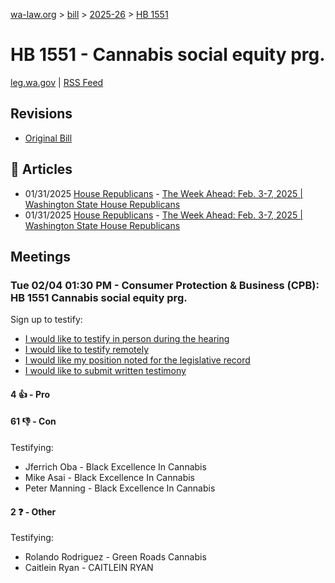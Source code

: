 [wa-law.org](/) > [bill](/bill/) > [2025-26](/bill/2025-26/) > [HB 1551](/bill/2025-26/hb/1551/)

# HB 1551 - Cannabis social equity prg.
[leg.wa.gov](https://app.leg.wa.gov/billsummary?BillNumber=1551&Year=2025&Initiative=false) | [RSS Feed](./rss.xml)

## Revisions
* [Original Bill](1/)

## 📰 Articles
* 01/31/2025 [House Republicans](/org/house_republicans/) - [The Week Ahead: Feb. 3-7, 2025 | Washington State House Republicans](http://houserepublicans.wa.gov/week/the-week-ahead-feb-3-7-2025/#:~:text=HB%201551)
* 01/31/2025 [House Republicans](/org/house_republicans/) - [The Week Ahead: Feb. 3-7, 2025 | Washington State House Republicans](https://houserepublicans.wa.gov/week/the-week-ahead-feb-3-7-2025/#:~:text=HB%201551)

## Meetings
### Tue 02/04 01:30 PM - Consumer Protection & Business (CPB): HB 1551 Cannabis social equity prg.
Sign up to testify:
* [I would like to testify in person during the hearing](https://app.leg.wa.gov/csi/Testifier/Add?chamber=House&mId=32629&aId=162412&caId=25384&tId=1)
* [I would like to testify remotely](https://app.leg.wa.gov/csi/Testifier/Add?chamber=House&mId=32629&aId=162412&caId=25384&tId=2)
* [I would like my position noted for the legislative record](https://app.leg.wa.gov/csi/Testifier/Add?chamber=House&mId=32629&aId=162412&caId=25384&tId=3)
* [I would like to submit written testimony](https://app.leg.wa.gov/csi/Testifier/Add?chamber=House&mId=32629&aId=162412&caId=25384&tId=4)

#### 4 👍 - Pro

#### 61 👎 - Con
Testifying:
* Jferrich Oba - Black Excellence In Cannabis
* Mike Asai - Black Excellence In Cannabis
* Peter Manning - Black Excellence In Cannabis

#### 2 ❓ - Other
Testifying:
* Rolando Rodriguez - Green Roads Cannabis
* Caitlein Ryan - CAITLEIN RYAN
